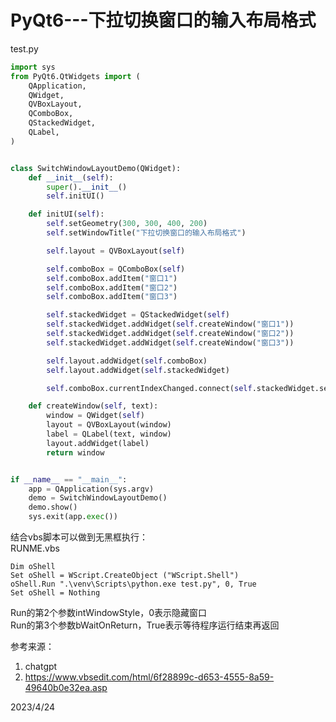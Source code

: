# PyQt6---下拉切换窗口的输入布局格式

test.py  
```python
import sys
from PyQt6.QtWidgets import (
    QApplication,
    QWidget,
    QVBoxLayout,
    QComboBox,
    QStackedWidget,
    QLabel,
)


class SwitchWindowLayoutDemo(QWidget):
    def __init__(self):
        super().__init__()
        self.initUI()

    def initUI(self):
        self.setGeometry(300, 300, 400, 200)
        self.setWindowTitle("下拉切换窗口的输入布局格式")

        self.layout = QVBoxLayout(self)

        self.comboBox = QComboBox(self)
        self.comboBox.addItem("窗口1")
        self.comboBox.addItem("窗口2")
        self.comboBox.addItem("窗口3")

        self.stackedWidget = QStackedWidget(self)
        self.stackedWidget.addWidget(self.createWindow("窗口1"))
        self.stackedWidget.addWidget(self.createWindow("窗口2"))
        self.stackedWidget.addWidget(self.createWindow("窗口3"))

        self.layout.addWidget(self.comboBox)
        self.layout.addWidget(self.stackedWidget)

        self.comboBox.currentIndexChanged.connect(self.stackedWidget.setCurrentIndex)

    def createWindow(self, text):
        window = QWidget(self)
        layout = QVBoxLayout(window)
        label = QLabel(text, window)
        layout.addWidget(label)
        return window


if __name__ == "__main__":
    app = QApplication(sys.argv)
    demo = SwitchWindowLayoutDemo()
    demo.show()
    sys.exit(app.exec())
```

结合vbs脚本可以做到无黑框执行：  
RUNME.vbs  
```vbs
Dim oShell
Set oShell = WScript.CreateObject ("WScript.Shell")
oShell.Run ".\venv\Scripts\python.exe test.py", 0, True
Set oShell = Nothing
```
Run的第2个参数intWindowStyle，0表示隐藏窗口  
Run的第3个参数bWaitOnReturn，True表示等待程序运行结束再返回  

参考来源：  
1. chatgpt
2. https://www.vbsedit.com/html/6f28899c-d653-4555-8a59-49640b0e32ea.asp


2023/4/24  
